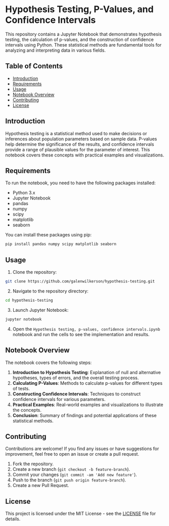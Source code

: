# Hypothesis Testing, P-Values, and Confidence Intervals

This repository contains a Jupyter Notebook that demonstrates hypothesis testing, the calculation of p-values, and the construction of confidence intervals using Python. These statistical methods are fundamental tools for analyzing and interpreting data in various fields.

## Table of Contents

- [Introduction](#introduction)
- [Requirements](#requirements)
- [Usage](#usage)
- [Notebook Overview](#notebook-overview)
- [Contributing](#contributing)
- [License](#license)

## Introduction

Hypothesis testing is a statistical method used to make decisions or inferences about population parameters based on sample data. P-values help determine the significance of the results, and confidence intervals provide a range of plausible values for the parameter of interest. This notebook covers these concepts with practical examples and visualizations.

## Requirements

To run the notebook, you need to have the following packages installed:

- Python 3.x
- Jupyter Notebook
- pandas
- numpy
- scipy
- matplotlib
- seaborn

You can install these packages using pip:

```sh
pip install pandas numpy scipy matplotlib seaborn
```

## Usage

1. Clone the repository:

```sh
git clone https://github.com/galenwilkerson/hypothesis-testing.git
```

2. Navigate to the repository directory:

```sh
cd hypothesis-testing
```

3. Launch Jupyter Notebook:

```sh
jupyter notebook
```

4. Open the `Hypothesis testing, p-values, confidence intervals.ipynb` notebook and run the cells to see the implementation and results.

## Notebook Overview

The notebook covers the following steps:

1. **Introduction to Hypothesis Testing**: Explanation of null and alternative hypotheses, types of errors, and the overall testing process.
2. **Calculating P-Values**: Methods to calculate p-values for different types of tests.
3. **Constructing Confidence Intervals**: Techniques to construct confidence intervals for various parameters.
4. **Practical Examples**: Real-world examples and visualizations to illustrate the concepts.
5. **Conclusion**: Summary of findings and potential applications of these statistical methods.

## Contributing

Contributions are welcome! If you find any issues or have suggestions for improvement, feel free to open an issue or create a pull request.

1. Fork the repository.
2. Create a new branch (`git checkout -b feature-branch`).
3. Commit your changes (`git commit -am 'Add new feature'`).
4. Push to the branch (`git push origin feature-branch`).
5. Create a new Pull Request.

## License

This project is licensed under the MIT License - see the [LICENSE](LICENSE) file for details.
